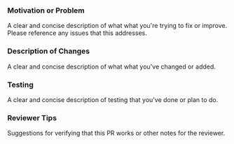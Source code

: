 <!--
Thanks for contributing a pull request! Please try to provide as much detail as possible to help the reviewer understand your work.
You can also add the appropriate labels to describe the topic of the pull request and the type of changes you're making.
-->

### Motivation or Problem
A clear and concise description of what what you're trying to fix or improve. Please reference any issues that this addresses.

### Description of Changes
A clear and concise description of what what you've changed or added.

### Testing
A clear and concise description of testing that you've done or plan to do.

### Reviewer Tips
Suggestions for verifying that this PR works or other notes for the reviewer.

<!--
Checklist before submission:
 - Have you added appropriate unit tests?
 - Have you checked that all unit tests pass?
 - Is your code commented and understandable?
 - Have you updated related documentation?
 - Are the commits logically organized and informative?
 - Is your branch up to date with main?
-->